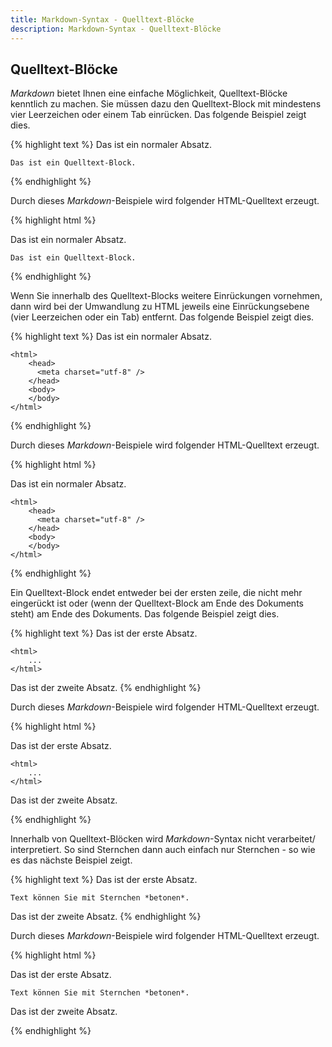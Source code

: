 ```yaml
---
title: Markdown-Syntax - Quelltext-Blöcke
description: Markdown-Syntax - Quelltext-Blöcke
---
```


## Quelltext-Blöcke

*Markdown* bietet Ihnen eine einfache Möglichkeit, Quelltext-Blöcke kenntlich zu machen. Sie müssen dazu den Quelltext-Block mit mindestens vier Leerzeichen oder einem Tab einrücken. Das folgende Beispiel zeigt dies.

{% highlight text %}
Das ist ein normaler Absatz.

    Das ist ein Quelltext-Block.
{% endhighlight %}

Durch dieses *Markdown*-Beispiele wird folgender HTML-Quelltext erzeugt.

{% highlight html %}
<p>Das ist ein normaler Absatz.</p>

<pre><code>Das ist ein Quelltext-Block.
</code></pre>
{% endhighlight %}

Wenn Sie innerhalb des Quelltext-Blocks weitere Einrückungen vornehmen, dann wird bei der Umwandlung zu HTML jeweils eine Einrückungsebene (vier Leerzeichen oder ein Tab) entfernt. Das folgende Beispiel zeigt dies.

{% highlight text %}
Das ist ein normaler Absatz.

    <html>
        <head>
          <meta charset="utf-8" />
        </head>
        <body>
        </body>
    </html>
{% endhighlight %}

Durch dieses *Markdown*-Beispiele wird folgender HTML-Quelltext erzeugt.

{% highlight html %}
<p>Das ist ein normaler Absatz.</p>

<pre><code>&lt;html&gt;
    &lt;head&gt;
      &lt;meta charset="utf-8" /&gt;
    &lt;/head&gt;
    &lt;body&gt;
    &lt;/body&gt;
&lt;/html&gt;
</code></pre>
{% endhighlight %}

Ein Quelltext-Block endet entweder bei der ersten zeile, die nicht mehr eingerückt ist oder (wenn der Quelltext-Block am Ende des Dokuments steht) am Ende des Dokuments. Das folgende Beispiel zeigt dies.

{% highlight text %}
Das ist der erste Absatz.

    <html>
        ...
    </html>

Das ist der zweite Absatz.
{% endhighlight %}

Durch dieses *Markdown*-Beispiele wird folgender HTML-Quelltext erzeugt.

{% highlight html %}
<p>Das ist der erste Absatz.</p>

<pre><code>&lt;html&gt;
    ...
&lt;/html&gt;
</code></pre>

<p>Das ist der zweite Absatz.</p>
{% endhighlight %}

Innerhalb von Quelltext-Blöcken wird *Markdown*-Syntax nicht verarbeitet/ interpretiert. So sind Sternchen dann auch einfach nur Sternchen - so wie es das nächste Beispiel zeigt.

{% highlight text %}
Das ist der erste Absatz.

    Text können Sie mit Sternchen *betonen*.

Das ist der zweite Absatz.
{% endhighlight %}

Durch dieses *Markdown*-Beispiele wird folgender HTML-Quelltext erzeugt.

{% highlight html %}
<p>Das ist der erste Absatz.</p>

<pre><code>Text können Sie mit Sternchen *betonen*.
</code></pre>

<p>Das ist der zweite Absatz.</p>
{% endhighlight %}
